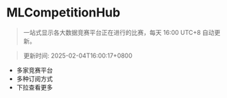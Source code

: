 # MLCompetitionHub

> 一站式显示各大数据竞赛平台正在进行的比赛，每天 16:00 UTC+8 自动更新。
  
> 更新时间: 2025-02-04T16:00:17+0800 

* 多家竞赛平台
* 多种订阅方式
* 下拉查看更多